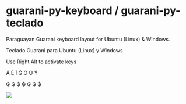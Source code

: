 # guarani-py-keyboard / guarani-py-teclado
Paraguayan Guarani keyboard layout for Ubuntu (Linux) & Windows.

Teclado Guarani para Ubuntu (Linux) y Windows

Use Right Alt to activate keys

<p>Ã Ẽ Ĩ Ḡ Õ Ũ Ỹ</p> 
<p>₲ ₲ ₲ ₲ ₲ ₲ ₲</p>


<img src="https://raw.githubusercontent.com/giovannicaligaris/guarani-py-keyboard/master/key.png">
